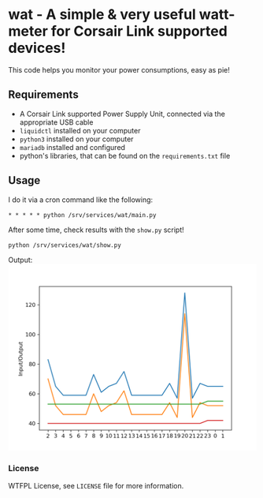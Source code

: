 # wat - A simple & very useful watt-meter for Corsair Link supported devices!

This code helps you monitor your power consumptions, easy as pie!

## Requirements

- A Corsair Link supported Power Supply Unit, connected via the appropriate USB cable
- `liquidctl` installed on your computer
- `python3` installed on your computer
- `mariadb` installed and configured
- python's libraries, that can be found on the `requirements.txt` file

## Usage

I do it via a cron command like the following:

```cron
* * * * * python /srv/services/wat/main.py
```

After some time, check results with the `show.py` script!

```bash
python /srv/services/wat/show.py
```

Output:
![Input/Output](input_output.png)

### License

WTFPL License, see `LICENSE` file for more information.